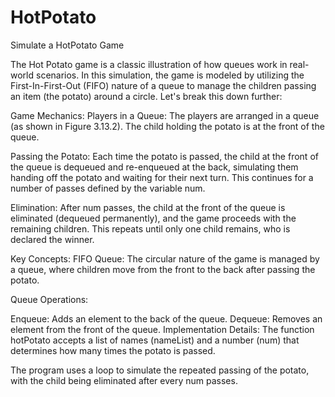 # HotPotato
Simulate a HotPotato Game

The Hot Potato game is a classic illustration of how queues work in real-world scenarios. In this simulation, the game is modeled by utilizing the First-In-First-Out (FIFO) nature of a queue to manage the children passing an item (the potato) around a circle. Let's break this down further:

Game Mechanics:
Players in a Queue: The players are arranged in a queue (as shown in Figure 3.13.2). The child holding the potato is at the front of the queue.

Passing the Potato: Each time the potato is passed, the child at the front of the queue is dequeued and re-enqueued at the back, simulating them handing off the potato and waiting for their next turn. This continues for a number of passes defined by the variable num.

Elimination: After num passes, the child at the front of the queue is eliminated (dequeued permanently), and the game proceeds with the remaining children. This repeats until only one child remains, who is declared the winner.

Key Concepts:
FIFO Queue: The circular nature of the game is managed by a queue, where children move from the front to the back after passing the potato.

Queue Operations:

Enqueue: Adds an element to the back of the queue.
Dequeue: Removes an element from the front of the queue.
Implementation Details:
The function hotPotato accepts a list of names (nameList) and a number (num) that determines how many times the potato is passed.

The program uses a loop to simulate the repeated passing of the potato, with the child being eliminated after every num passes.
